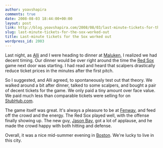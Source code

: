 ```yaml
---
author: yoavshapira
comments: true
date: 2008-08-03 18:44:00+00:00
layout: post
link: http://blog.yoavshapira.com/2008/08/03/last-minute-tickets-for-the-sox-worked-out/
slug: last-minute-tickets-for-the-sox-worked-out
title: Last-minute tickets for the Sox worked out
wordpress_id: 2003
---
```


Last night, as [Alli](http://allisonshapira.com) and I were heading to dinner at [Maluken](http://www.maluken.com/), I realized we had decent timing.  Our dinner would be over right around the time the [Red Sox](http://boston.redsox.mlb.com/index.jsp?c_id=bos) game next door was starting.  I had read and heard that scalpers drastically reduce ticket prices in the minutes after the first pitch.  
  
So I suggested, and Alli agreed, to spontaneously test out that theory.  We walked around a bit after dinner, talked to some scalpers, and bought a pair of decent tickets for the game.  We only paid a tiny amount over face value.  We paid much less than comparable tickets were selling for on [StubHub.com](http://www.stubhub.com).  
  
The game itself was great.  It's always a pleasure to be at [Fenway](http://boston.redsox.mlb.com/bos/ballpark/index.jsp), and feed off the crowd and the energy.  The Red Sox played well, with the offense finally showing up.  The new guy, [Jason Bay](http://www.bostonherald.com/sports/baseball/red_sox/view/2008_08_03_Jason_Bay_s_second_game_a_blast/srvc=sports&position=recent), got a lot of applause, and he made the crowd happy with both hitting and defense.  
  
Overall, it was a nice mid-summer evening in [Boston](http://www.boston.com).  We're lucky to live in this city.
